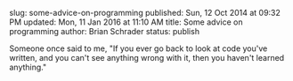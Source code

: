 slug: some-advice-on-programming
published: Sun, 12 Oct 2014 at 09:32 PM
updated: Mon, 11 Jan 2016 at 11:10 AM
title: Some advice on programming
author: Brian Schrader
status: publish

Someone once said to me, "If you ever go back to look at code you've written, and you can't see anything wrong with it, then you haven't learned anything."